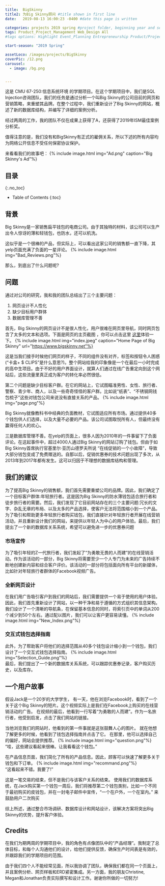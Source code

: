 ```yaml
---
title:  BigSkinny
title2: 为Big Skinny顾问 #title shown in first line
date:   2019-08-13 16:00:23 -0400 #date this page is written

categories: projects 2019 spring #project folder, beginning year and season
tags: Product_Project_Management Web_Design All
#tags options: Highlight Event_Planning Entrepreneurship Product/Project_Management Game_Design Marketing Negotiation Video_Editing Web_Design

start-season: "2019 Spring"

assetLoco: /images/projects/BigSkinny
coverPic: /12.png
carousel:
  - image: /bg.png


---
```

这是 CMU 67-250:信息系统环境 的学期项目。在这个学期项目中，我们是SQL Injection咨询团队，我们的任务是通过分析一个叫Big Skinny的公司目前的网页和营销策略，来重塑其品牌。在整个过程中，我们重新设计了Big Skinny的网站，概述了新的数据库结构，并编写了详细的案例分析。

经过两周的工作，我的团队不仅在成果上获得了A，还获得了2019年ISM最佳案例分析奖。

值得注意的是，我们没有和BigSkinny有正式的雇佣关系，所以下述的所有内容均为网络公开信息不受任何保密协议保护。

来看看我们的故事吧：
{% include image.html img="Ad.png" caption="Big Skinny's Ad"%}

## 目录
{:.no_toc}

* Table of Contents
{:toc}

## 背景

Big Skinny是一家销售扁平钱包的电商公司。由于其独特的材料，该公司可以生产出令人惊讶的薄和轻钱包，也防水，还可以机洗。

这似乎是一个很棒的产品，但实际上，可以看出这家公司的销售额一直下降，其yelp页面充满了负面的一星评论。
{% include image.html img="Bad_Reviews.png"%}<br>

那么，到底出了什么问题呢?
## 问题
通过对公司的研究，我和我的团队总结出了三个主要问题：
1. 网页设计不人性化
2. 缺少目标用户群体
3. 数据库管理不善

首先，Big Skinny的网页设计不是很人性化，用户很难在网页里导航，同时网页包含了太多的文本和选项。下面是网页的主页截图 ，你可以点击这里 [这里](https://www.bigskinny.net)体验一下。
{% include image.html img="index.jpeg" caption="Home Page of Big Skinny" url="https://www.bigskinny.net"%}

这是当我们接手时候他们网页的样子，不同的组件没有对齐，标签和按钮令人困惑(“卡盒+ $ CLIPS”是什么意思?)。整个网站给我的印象像是一个在最后一小时完成的高中生项目。由于不好的用户界面设计，就算人们通过在线广告重定向到这个网站后，这些流量里真正成为客户的转化率必然很低。

第二个问题是缺少目标客户群。在它的网站上，它试图瞄准男性、女性、旅行者、警察、青少年、商人，以及一些奇奇怪怪的客户群。比如说“纸表”、“不锈钢网钱包梳子”这些对钱包公司来说没有直接关系的产品。
{% include image.html img="page.png"%}

Big Skinny就像教科书中经典的负面教材，它试图适应所有市场。通过提供40多个钱包供人们选择，以及大量不必要的产品。该公司试图取悦所有人，但最终没有赢得任何人的欢心。

三是数据库管理不善。在yelp的页面上，很多人因为2010年的一件事留下了负面评论。在这起事件中，超过4000人通过Big Skinny的网站订购了钱包。但由于如Big Skinny首席执行官基里尔·亚历山德罗夫所说 “在线促销的一个小故障”，导致大部分钱包变成了免费赠送的。自那以后，促销优惠券的技术问题出现了多次，从2013年到2017年都有发生。这可以归因于不理想的数据库结构和管理。


## 我们的建议

为了提高Big Skinny的销售额，我们首先需要重塑公司的品牌。因此，我们确定了一个目标客户群体:年轻旅行者。这是因为Big Skinny的防水薄钱包适合旅行者和徒步旅行者的需要。然后，我们发现了它目前网站存在的三个主要问题:冗长的文字、杂乱无章的布局、以及太多的产品选择，使客户无法将范围缩小到一个产品。 为了吸引和帮助更多年轻旅行者购买钱包，我们直接针对年轻旅行者开展在线营销活动，并且重新设计我们的网站，来提供以年轻人为中心的用户体验。最后，我们提出了一个新的数据库关系系统，希望可以避免进一步的优惠券问题
### 市场宣传
为了吸引年轻的Z一代旅行者，我们发起了“为勇敢无畏的人而建”的在线营销活动。作为该活动的一部分，Big Skinny将需要至少一个人专门为未来的广告持续不断地创建新内容和综合客户评价。该活动的一部分将包括面向所有平台的新媒体，比如针对年轻旅行者群体的Facebook视频广告。

### 全新网页设计
在我们用广告吸引客户到我们的网站后，我们需要提供一个易于使用的用户体验。因此，我们首先重新设计了网站，以一种干净和易于遵循的方式组织其信息架构。我们设计了一个清晰的导航条，在保留基本信息的同时，将索引页中的单词从200个减少到50个左右。通过配以图片，我们可以让客户更容易读懂。
{% include image.html img="New_Index.png"%}<br>
###  交互式钱包选择指南
此外，为了帮助客户将他们的选择范围从40多个钱包设计缩小到一个钱包，我们设计了一个交互式钱包选择指南。
{% include image.html img="Selection_Guide.png"%}<br>
最后，我们提出了一个新的数据库关系系统，可以跟踪优惠券记录，客户购买历史，以及库存。

## 一个用户故事

假设Jack是一个20岁的大学学生， 有一天，他在浏览Facebook时，看到了一个关于这个Big Skinny的短片。这个视频实际上是我们在Facebook上购买的在线营销活动的广告。 在视频的最后，他看到一行写着“为勇敢的人而建”。作为一名旅行者，他受到启发，点击了我们网站的链接。

当他浏览我们的网站时，他看到的第一件事就是这张鼓舞人心的图片。 就在他想了解更多的时候，他看到了钱包选择指南并点击了它。 在那里，他可以选择自己的偏好，网站会提供推荐。
{% include image.html img="question.png"%}<br>
“哇，这些建议看起来很棒。让我看看这个钱包。”

在产品信息页面，我们简化了所有的产品信息。因此，顾客可以快速了解更多关于钱包和下订单。
{% include image.html img="recommand.png"%}<br>
“这看起来不错。我要了!”

这是一笔交易的结束，但不是我们与该客户关系的结束。 使用我们的数据库系统，在Jack购买第一个钱包一周后，我们将推荐第二个钱包类别，比如一个不同于最初购买的皮钱包，并在一封电子邮件中宣传，“一个在户外，一个在室内。” 来鼓励用户二次购买

综上所述，通过整合市场调研、数据库设计和网站设计，该解决方案将突出Big Skinny的优势，提升客户体验。

## Credits

在我们为期两周的学期项目中，我的角色有点像团队中的“产品经理”。我制定了总体目标，和每个人沟通他们的设计，给他们提供反馈，确保生产时间表是有效的，并跟踪我们的学期项目的范围。

由于我们四个人不能经常见面，所以我协调了团队，确保我们都在同一个页面上，并且案例分析、网页样板和ERD紧密集成。另一方面，我的朋友Christine, Megan和Jonathan负责实际撰写和设计工作。谢谢你所做的一切努力!
